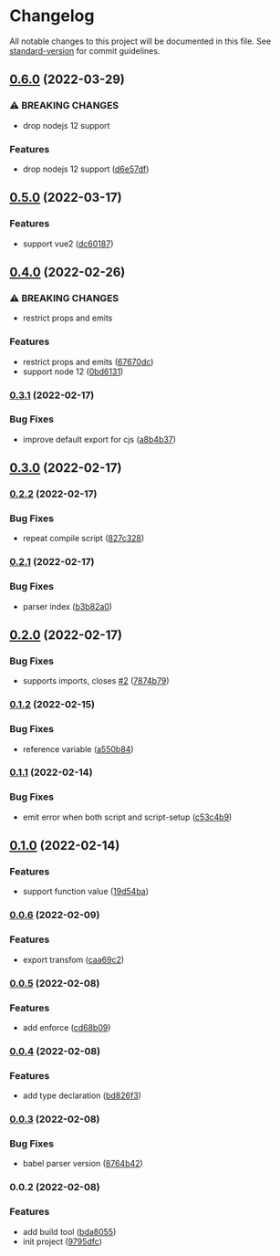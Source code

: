 # Changelog

All notable changes to this project will be documented in this file. See [standard-version](https://github.com/conventional-changelog/standard-version) for commit guidelines.

## [0.6.0](https://github.com/sxzz/unplugin-vue-define-options/compare/v0.5.0...v0.6.0) (2022-03-29)


### ⚠ BREAKING CHANGES

* drop nodejs 12 support

### Features

* drop nodejs 12 support ([d6e57df](https://github.com/sxzz/unplugin-vue-define-options/commit/d6e57dfdb72af7320594e94fda8d6b654b0743c7))

## [0.5.0](https://github.com/sxzz/unplugin-vue-define-options/compare/v0.4.0...v0.5.0) (2022-03-17)


### Features

* support vue2 ([dc60187](https://github.com/sxzz/unplugin-vue-define-options/commit/dc60187307c9a1b1414fd6ca16b67b27527b435e))

## [0.4.0](https://github.com/sxzz/unplugin-vue-define-options/compare/v0.3.1...v0.4.0) (2022-02-26)


### ⚠ BREAKING CHANGES

* restrict props and emits

### Features

* restrict props and emits ([67670dc](https://github.com/sxzz/unplugin-vue-define-options/commit/67670dcb83330c0125675e2b2a25de496136a639))
* support node 12 ([0bd6131](https://github.com/sxzz/unplugin-vue-define-options/commit/0bd6131ff9b3be4bdd975261044b457e5ed8a943))

### [0.3.1](https://github.com/sxzz/unplugin-vue-define-options/compare/v0.3.0...v0.3.1) (2022-02-17)


### Bug Fixes

* improve default export for cjs ([a8b4b37](https://github.com/sxzz/unplugin-vue-define-options/commit/a8b4b37ff5d7af15878f0d636f1e2094c7409115))

## [0.3.0](https://github.com/sxzz/unplugin-vue-define-options/compare/v0.2.2...v0.3.0) (2022-02-17)

### [0.2.2](https://github.com/sxzz/unplugin-vue-define-options/compare/v0.2.1...v0.2.2) (2022-02-17)


### Bug Fixes

* repeat compile script ([827c328](https://github.com/sxzz/unplugin-vue-define-options/commit/827c3283be81a894ab469d502b4e51b4a0df024e))

### [0.2.1](https://github.com/sxzz/unplugin-vue-define-options/compare/v0.2.0...v0.2.1) (2022-02-17)


### Bug Fixes

* parser index ([b3b82a0](https://github.com/sxzz/unplugin-vue-define-options/commit/b3b82a00ef70420cde94bc6332708f55ab126cef))

## [0.2.0](https://github.com/sxzz/unplugin-vue-define-options/compare/v0.1.2...v0.2.0) (2022-02-17)


### Bug Fixes

* supports imports, closes [#2](https://github.com/sxzz/unplugin-vue-define-options/issues/2) ([7874b79](https://github.com/sxzz/unplugin-vue-define-options/commit/7874b793646cd4cac8337245067e06bc55eacb8e))

### [0.1.2](https://github.com/sxzz/unplugin-vue-define-options/compare/v0.1.1...v0.1.2) (2022-02-15)


### Bug Fixes

* reference variable ([a550b84](https://github.com/sxzz/unplugin-vue-define-options/commit/a550b842d025546b281863da018c0e578e164126))

### [0.1.1](https://github.com/sxzz/unplugin-vue-define-options/compare/v0.1.0...v0.1.1) (2022-02-14)


### Bug Fixes

* emit error when both script and script-setup ([c53c4b9](https://github.com/sxzz/unplugin-vue-define-options/commit/c53c4b95d24886ab36837015b8dfe99b3f969626))

## [0.1.0](https://github.com/sxzz/unplugin-vue-define-options/compare/v0.0.6...v0.1.0) (2022-02-14)


### Features

* support function value ([19d54ba](https://github.com/sxzz/unplugin-vue-define-options/commit/19d54bab6a5d678e0881354b2f5ba4c85887450a))

### [0.0.6](https://github.com/sxzz/unplugin-vue-define-options/compare/v0.0.5...v0.0.6) (2022-02-09)


### Features

* export transfom ([caa69c2](https://github.com/sxzz/unplugin-vue-define-options/commit/caa69c2835a65c66adc7ff5c0bf5a327a2072f40))

### [0.0.5](https://github.com/sxzz/unplugin-vue-define-options/compare/v0.0.4...v0.0.5) (2022-02-08)


### Features

* add enforce ([cd68b09](https://github.com/sxzz/unplugin-vue-define-options/commit/cd68b097b69211ecfcfc2bafad0cba3060c2a4d4))

### [0.0.4](https://github.com/sxzz/unplugin-vue-define-options/compare/v0.0.3...v0.0.4) (2022-02-08)


### Features

* add type declaration ([bd826f3](https://github.com/sxzz/unplugin-vue-define-options/commit/bd826f341c7f5ed6ea477ddb34283e50592caea4))

### [0.0.3](https://github.com/sxzz/unplugin-vue-define-options/compare/v0.0.2...v0.0.3) (2022-02-08)


### Bug Fixes

* babel parser version ([8764b42](https://github.com/sxzz/unplugin-vue-define-options/commit/8764b4271b16a1e3b2dd2795270c2a91497db7f4))

### 0.0.2 (2022-02-08)


### Features

* add build tool ([bda8055](https://github.com/sxzz/unplugin-vue-define-options/commit/bda80553cf79bf5dbd35db41257344ede4eaf947))
* init project ([9795dfc](https://github.com/sxzz/unplugin-vue-define-options/commit/9795dfcfb314091110cb63db12d85f36b60e9c30))
